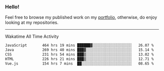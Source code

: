 ### Hello!

Feel free to browse my published work on my [portfolio](https://bumbleboss.xyz), otherwise, do enjoy looking at my repositories.

---

Wakatime All Time Activity

<!--START_SECTION:waka-->

```txt
JavaScript       464 hrs 19 mins ██████▓░░░░░░░░░░░░░░░░░░   26.07 %
Java             269 hrs 40 mins ███▓░░░░░░░░░░░░░░░░░░░░░   15.14 %
CSS              231 hrs 54 mins ███▒░░░░░░░░░░░░░░░░░░░░░   13.02 %
HTML             226 hrs 21 mins ███▒░░░░░░░░░░░░░░░░░░░░░   12.71 %
Vue.js           154 hrs 7 mins  ██░░░░░░░░░░░░░░░░░░░░░░░   08.65 %
```

<!--END_SECTION:waka-->
